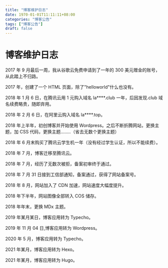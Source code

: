 ```yaml
---
title: "博客维护日志"
date: 1970-01-01T11:11:11+08:00
categories: "博客公告"
tags: ["博客公告"]
draft: false
---
```


# 博客维护日志

2017 年 9 月最后一周，我从谷歌云免费申请到了一年的 300 美元赠金的账号，从此踏上不归路。

2017 年，创建了一个 HTML 页面，除了"helloworld"什么也没有。

2018 年 1 月 6 日，在腾讯云用 1 元购入域名 la\*\*\*\*.club 一年，后因发现.club 域名续费略贵，随即弃用。

2018 年 2 月 6 日，在阿里云购入域名 la\*\*\*\*.top。

2018 年上半年，初创博客并开始使用 Wordpress。之后不断折腾网站，更换主题，加 CSS 代码，更换主题........（省去无数个更换主题）

2018 年 6 月末购买了腾讯云学生机一年（没有经过学生认证，所以不能续费）。

2018 年 7 月，博客迁移至腾讯云。

2018 年 7 月，经历了无数次被拒，备案初审终于通过。

2018 年 7 月 31 日接到工信部通知，备案通过，获得了网站备案号。

2018 年 8 月，网站加入了 CDN 加速，网站速度大幅度提升。

2018 年下半年，网站图像全部转入 COS 储存。

2018 年年末，更换 MDx 主题。

2019 年某月某日，博客应用转为 Typecho。

2019 年 11 月 04 日,博客应用转为 Wordpress。

2020 年 5 月，博客应用转为 Typecho。

2021 年某月，博客应用转为 Hexo。

2021 年某月，博客应用转为 Hugo。
